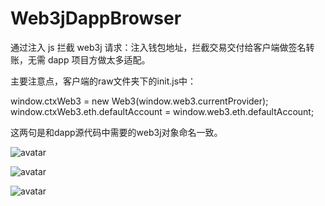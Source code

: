 # Web3jDappBrowser

通过注入 js 拦截 web3j 请求：注入钱包地址，拦截交易交付给客户端做签名转账，无需 dapp 项目方做太多适配。

主要注意点，客户端的raw文件夹下的init.js中：

window.ctxWeb3 = new Web3(window.web3.currentProvider);
window.ctxWeb3.eth.defaultAccount = window.web3.eth.defaultAccount;

这两句是和dapp源代码中需要的web3j对象命名一致。


![avatar](https://m.qpic.cn/psb?/V149vWW31mgVIF/nP6PweDjv68blB41vNXx6V5vC3wERBVfhUssz04esHI!/b/dPQAAAAAAAAA&bo=OASABwAAAAARB4s!&rf=viewer_4)

![avatar](http://m.qpic.cn/psb?/V149vWW31mgVIF/mnfveEzulOoRrV9G.T30oPAsOdtyGkRuLMm3DrUKoqk!/b/dIsBAAAAAAAA&bo=OASABwAAAAARF5s!&rf=viewer_4)

![avatar](http://m.qpic.cn/psb?/V149vWW31mgVIF/IRKYgL*LbJ0w.ykvSWSpv8W7XnBwtYapamy4nEj9hno!/b/dA4AAAAAAAAA&bo=OASABwAAAAARF5s!&rf=viewer_4)
